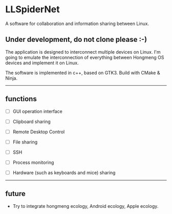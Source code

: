  

# LLSpiderNet
A software for collaboration and information sharing between Linux.

## Under development, do not clone please :-)

The application is designed to interconnect multiple devices on Linux. I'm going to emulate the interconnection of everything between Hongmeng OS devices and implement it on Linux.


The software is implemented in c++, based on GTK3. Build with CMake & Ninja.

---
## functions
 - [ ] GUI operation interface 
 - [ ] Clipboard sharing 
 - [ ] Remote Desktop Control 
 - [ ]  File sharing
 - [ ] SSH 
 - [ ] Process monitoring
 - [ ] Hardware (such as keyboards and mice) sharing 


---
## future
 - Try to integrate hongmeng ecology, Android ecology, Apple ecology.

